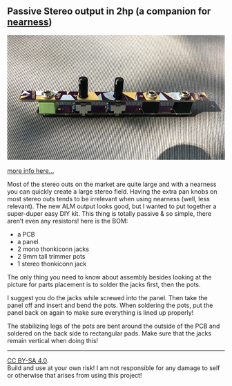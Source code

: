 ## Passive Stereo output in 2hp (a companion for [nearness](https://github.com/sarnesjo/nearness))

![module image](module.jpg)

[more info here...](https://llllllll.co/t/2hp-passive-stereo-output-a-companion-for-nearness/14189)

Most of the stereo outs on the market are quite large and with a nearness you can quickly create a large stereo field. Having the extra pan knobs on most stereo outs tends to be irrelevant when using nearness (well, less relevant). The new ALM output looks good, but I wanted to put together a super-duper easy DIY kit. This thing is totally passive & so simple, there aren’t even any resistors! here is the BOM:

+ a PCB
+ a panel
+ 2 mono thonkiconn jacks
+ 2 9mm tall trimmer pots
+ 1 stereo thonkiconn jack

The only thing you need to know about assembly besides looking at the picture for parts placement is to solder the jacks first, then the pots.

 I suggest you do the jacks while screwed into the panel. Then take the panel off and insert and bend the pots. When soldering the pots, put the panel back on again to make sure everything is lined up properly!

 The stabilizing legs of the pots are bent around the outside of the PCB and soldered on the back side to rectangular pads. Make sure that the jacks remain vertical when doing this!

---
[CC BY-SA 4.0](https://creativecommons.org/licenses/by-sa/4.0/).   
Build and use at your own risk! I am not responsible for any damage to self or otherwise that arises from using this project!

